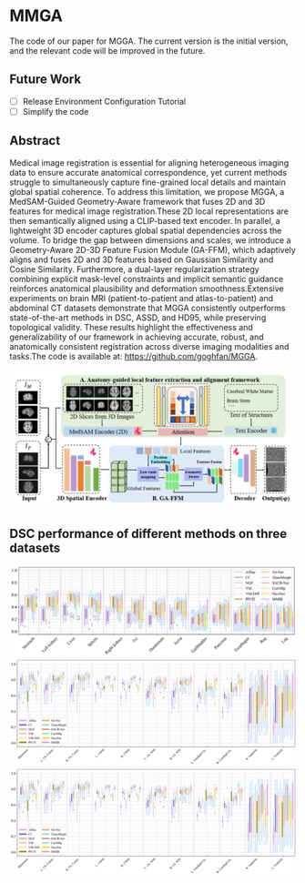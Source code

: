 # MMGA
The code of our paper for MGGA. 
The current version is the initial version, and the relevant code will be improved in the future.

## Future Work
- [ ] Release Environment Configuration Tutorial
- [ ] Simplify the code
## Abstract
Medical image registration is essential for aligning heterogeneous imaging data to ensure accurate anatomical correspondence, yet current methods struggle to simultaneously capture fine-grained local details and maintain global spatial coherence. To address this limitation, we propose MGGA, a MedSAM-Guided Geometry-Aware framework that fuses 2D and 3D features for medical image registration.These 2D local representations are then semantically aligned using a CLIP-based text encoder. In parallel, a lightweight 3D encoder captures global spatial dependencies across the volume. To bridge the gap between dimensions and scales, we introduce a Geometry-Aware 2D-3D Feature Fusion Module (GA-FFM), which adaptively aligns and fuses 2D and 3D features based on Gaussian Similarity and Cosine Similarity. Furthermore, a dual-layer regularization strategy combining explicit mask-level constraints and implicit semantic guidance reinforces anatomical plausibility and deformation smoothness.Extensive experiments on brain MRI (patient-to-patient and atlas-to-patient) and abdominal CT datasets demonstrate that MGGA consistently outperforms state-of-the-art methods in DSC, ASSD, and HD95, while preserving topological validity. These results highlight the effectiveness and generalizability of our framework in achieving accurate, robust, and anatomically consistent registration across diverse imaging modalities and tasks.The code is available at: https://github.com/goghfan/MGGA.

![pipeline](pictures/pipeline.png)


## DSC performance of different methods on three datasets
![pipeline](pictures/ct.png)
![pipeline](pictures/IXI.png)
![pipeline](pictures/OASIS.png)
